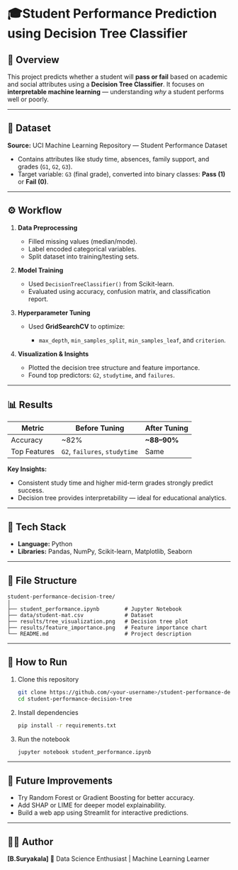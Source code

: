# 🎓Student Performance Prediction using Decision Tree Classifier

## 📘 Overview

This project predicts whether a student will **pass or fail** based on academic and social attributes using a **Decision Tree Classifier**.
It focuses on **interpretable machine learning** — understanding *why* a student performs well or poorly.

---

## 🧩 Dataset

**Source:** UCI Machine Learning Repository — Student Performance Dataset

* Contains attributes like study time, absences, family support, and grades (`G1`, `G2`, `G3`).
* Target variable: `G3` (final grade), converted into binary classes: **Pass (1)** or **Fail (0)**.

---

## ⚙️ Workflow

1. **Data Preprocessing**

   * Filled missing values (median/mode).
   * Label encoded categorical variables.
   * Split dataset into training/testing sets.

2. **Model Training**

   * Used `DecisionTreeClassifier()` from Scikit-learn.
   * Evaluated using accuracy, confusion matrix, and classification report.

3. **Hyperparameter Tuning**

   * Used **GridSearchCV** to optimize:

     * `max_depth`, `min_samples_split`, `min_samples_leaf`, and `criterion`.

4. **Visualization & Insights**

   * Plotted the decision tree structure and feature importance.
   * Found top predictors: `G2`, `studytime`, and `failures`.

---

## 📊 Results

| Metric       | Before Tuning                 | After Tuning |
| ------------ | ----------------------------- | ------------ |
| Accuracy     | ~82%                          | **~88–90%**  |
| Top Features | `G2`, `failures`, `studytime` | Same         |

**Key Insights:**

* Consistent study time and higher mid-term grades strongly predict success.
* Decision tree provides interpretability — ideal for educational analytics.

---

## 🧠 Tech Stack

* **Language:** Python
* **Libraries:** Pandas, NumPy, Scikit-learn, Matplotlib, Seaborn

---

## 🧩 File Structure

```
student-performance-decision-tree/
│
├── student_performance.ipynb        # Jupyter Notebook
├── data/student-mat.csv             # Dataset
├── results/tree_visualization.png   # Decision tree plot
├── results/feature_importance.png   # Feature importance chart
└── README.md                        # Project description
```

---

## 🚀 How to Run

1. Clone this repository

   ```bash
   git clone https://github.com/<your-username>/student-performance-decision-tree.git
   cd student-performance-decision-tree
   ```
2. Install dependencies

   ```bash
   pip install -r requirements.txt
   ```
3. Run the notebook

   ```bash
   jupyter notebook student_performance.ipynb
   ```

---

## 📎 Future Improvements

* Try Random Forest or Gradient Boosting for better accuracy.
* Add SHAP or LIME for deeper model explainability.
* Build a web app using Streamlit for interactive predictions.

---

## 👩‍💻 Author

**[B.Suryakala]**
📍 Data Science Enthusiast | Machine Learning Learner

